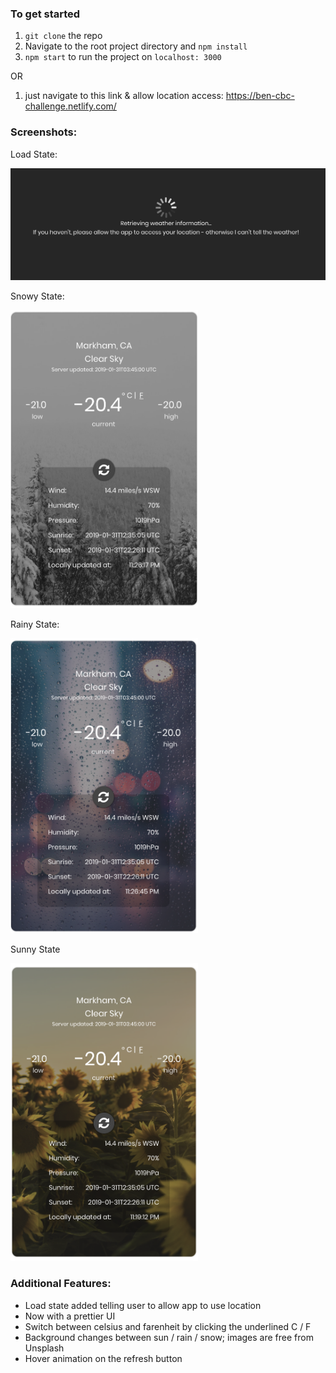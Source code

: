 ### To get started
1. `git clone` the repo
2. Navigate to the root project directory and `npm install`
3. `npm start` to run the project on `localhost: 3000`

OR 

1. just navigate to this link & allow location access: https://ben-cbc-challenge.netlify.com/

### Screenshots:
Load State:

<img src="https://raw.githubusercontent.com/ben-che/cbc-coding-challenge/master/screenshots/load.png" alt="screenshot of load state" width='700' />

Snowy State:

<img src="https://raw.githubusercontent.com/ben-che/cbc-coding-challenge/master/screenshots/snow.png" alt="screenshot of snow state" width='300' />

Rainy State:

<img src="https://raw.githubusercontent.com/ben-che/cbc-coding-challenge/master/screenshots/rain.png" alt="screenshot of rain state" width='300' />

Sunny State

<img src="https://raw.githubusercontent.com/ben-che/cbc-coding-challenge/master/screenshots/sun.png" alt="screenshot of sunny state" width='300' />

### Additional Features:
- Load state added telling user to allow app to use location
- Now with a prettier UI
- Switch between celsius and farenheit by clicking the underlined C / F
- Background changes between sun / rain / snow; images are free from Unsplash
- Hover animation on the refresh button
